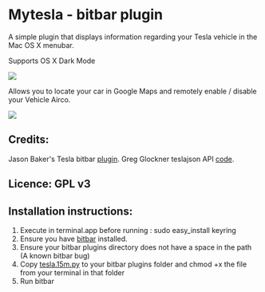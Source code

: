 
# Mytesla - bitbar plugin

A simple plugin that displays information regarding your Tesla vehicle in the Mac OS X menubar. 

Supports OS X Dark Mode 

![](https://imgur.com/KxLU7tL)

Allows you to locate your car in Google Maps and remotely enable / disable your Vehicle Airco.

![](https://imgur.com/14mCiGp)


## Credits: 

Jason Baker's Tesla bitbar [plugin](https://github.com/therippa/tesla-bitbar/).
Greg Glockner teslajson API [code](https://github.com/gglockner/teslajson/).

## Licence: GPL v3

## Installation instructions: 

1. Execute in terminal.app before running : sudo easy_install keyring
2. Ensure you have [bitbar](https://github.com/matryer/bitbar/releases/latest) installed.
3. Ensure your bitbar plugins directory does not have a space in the path (A known bitbar bug)
4. Copy [tesla.15m.py](tesla.15m.py) to your bitbar plugins folder and chmod +x the file from your terminal in that folder
5. Run bitbar
